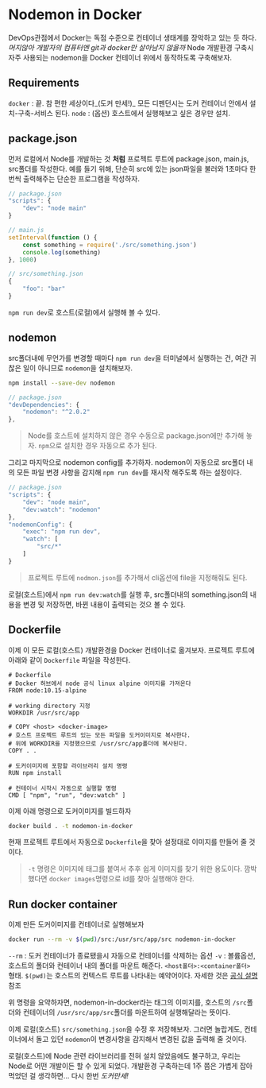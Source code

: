 # Nodemon in Docker

DevOps관점에서 Docker는 독점 수준으로 컨테이너 생태계를 장악하고 있는 듯 하다._머지않아 개발자의 컴퓨터엔 git과 docker만 살아남지 않을까_
Node 개발환경 구축시 자주 사용되는 nodemon을 Docker 컨테이너 위에서 동작하도록 구축해보자.

## Requirements
`docker` : 끝. 참 편한 세상이다_(도커 만세!)_ 모든 디펜던시는 도커 컨테이너 안에서 설치-구축-서비스 된다.
`node` : (옵션) 호스트에서 실행해보고 싶은 경우만 설치.

## package.json
먼저 로컬에서 Node를 개발하는 것 __처럼__ 프로젝트 루트에 package.json, main.js, src폴더를 작성한다.
예를 들기 위해, 단순히 src에 있는 json파일을 불러와 1초마다 한번씩 출력해주는 단순한 프로그램을 작성하자.

```js
// package.json
"scripts": {
    "dev": "node main"
}
```

```js
// main.js
setInterval(function () {
    const something = require('./src/something.json')
    console.log(something)
}, 1000)
```

```js
// src/something.json
{
    "foo": "bar"
}
```

`npm run dev`로 호스트(로컬)에서 실행해 볼 수 있다.

## nodemon
src폴더내에 무언가를 변경할 때마다 `npm run dev`을 터미널에서 실행하는 건, 여간 귀찮은 일이 아니므로 `nodemon`을 설치해보자.

```bash
npm install --save-dev nodemon
```

```js
// package.json
"devDependencies": {
    "nodemon": "^2.0.2" 
},
```
> Node를 호스트에 설치하지 않은 경우 수동으로 package.json에만 추가해 놓자. `npm`으로 설치한 경우 자동으로 추가 된다.

그리고 마지막으로 nodemon config를 추가하자. nodemon이 자동으로 src폴더 내의 모든 파일 변경 사항을 감지해 `npm run dev`를 재시작 해주도록 하는 설정이다.

```js
// package.json
"scripts": {
    "dev": "node main",
    "dev:watch": "nodemon"
},
"nodemonConfig": {
    "exec": "npm run dev",
    "watch": [
        "src/*"
    ]
}
```
> 프로젝트 루트에 `nodmon.json`를 추가해서 cli옵션에 file을 지정해줘도 된다.

로컬(호스트)에서 `npm run dev:watch`를 실행 후, src폴더내의 something.json의 내용을 변경 및 저장하면,
바뀐 내용이 출력되는 것으 볼 수 있다.

## Dockerfile
이제 이 모든 로컬(호스트) 개발환경을 Docker 컨테이너로 옮겨보자. 프로젝트 루트에 아래와 같이 `Dockerfile` 파일을 작성한다.

```docker
# Dockerfile
# Docker 허브에서 node 공식 linux alpine 이미지를 가져온다
FROM node:10.15-alpine

# working directory 지정
WORKDIR /usr/src/app

# COPY <host> <docker-image>
# 호스트 프로젝트 루트의 있는 모든 파일을 도커이미지로 복사한다.
# 위에 WORKDIR을 지정했으므로 /usr/src/app폴더에 복사된다.
COPY . .

# 도커이미지에 포함할 라이브러리 설치 명령
RUN npm install

# 컨테이너 시작시 자동으로 실행할 명령
CMD [ "npm", "run", "dev:watch" ]
```

이제 아래 명령으로 도커이미지를 빌드하자
```sh
docker build . -t nodemon-in-docker
```
현재 프로젝트 루트에서 자동으로 `Dockerfile`을 찾아 설정대로 이미지를 만들어 줄 것이다.

> `-t` 명령은 이미지에 태그를 붙여서 추후 쉽게 이미지를 찾기 위한 용도이다. 깜박했다면 `docker images`명령으로 id를 찾아 실행해야 한다.

## Run docker container
이제 만든 도커이미지를 컨테이너로 실행해보자

```sh
docker run --rm -v $(pwd)/src:/usr/src/app/src nodemon-in-docker
```
`--rm` : 도커 컨테이너가 종료됐을시 자동으로 컨테이너를 삭제하는 옵션
`-v` : 볼륨옵션, 호스트의 폴더와 컨테이너 내의 폴더를 마운트 해준다. `<host폴더>:<container폴더>` 형태. `$(pwd)`는 호스트의 컨텍스트 루트를 나타내는 예약어이다. 자세한 것은 [공식 설명](https://docs.docker.com/storage/volumes/) 참조

위 명령을 요약하자면, nodemon-in-docker라는 태그의 이미지를, 호스트의 `/src`폴더와 컨테이너의 `/usr/src/app/src`폴더를 마운트하여 실행해달라는 뜻이다.

이제 로컬(호스트) `src/something.json`을 수정 후 저장해보자. 
그러면 놀랍게도, 컨테이너에서 돌고 있던 `nodemon`이 변경사항을 감지해서 변경된 값을 출력해 줄 것이다. 

로컬(호스트)에 Node 관련 라이브러리를 전혀 설치 않았음에도 불구하고, 우리는 Node로 어떤 개발이든 할 수 있게 되었다. 개발환경 구축하는데 1주 쯤은 가볍게 잡아 먹었던 걸 생각하면... 다시 한번 _도커만세!_
